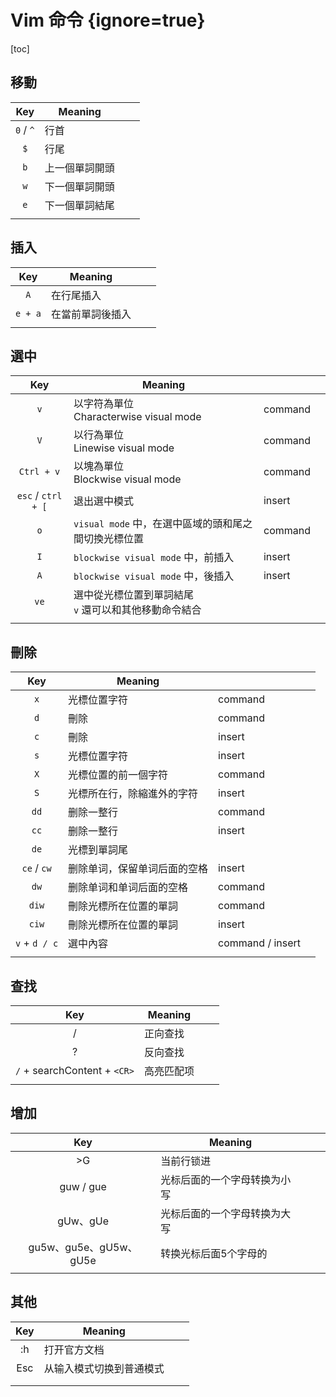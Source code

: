 # Vim 命令 {ignore=true}

[toc]

## 移動

| Key | Meaning |  | |
| :---: | --- | --- | --- |
| `0` / `^` | 行首 |  |  |
| `$` | 行尾 |  |  | 
| `b` | 上一個單詞開頭 ||
| `w` | 下一個單詞開頭 |  |  |
| `e` | 下一個單詞結尾 |  |  |
|  |  |  |  |

## 插入

| Key | Meaning |  | |
| :---: | --- | --- | --- |
| `A` | 在行尾插入 |||
| `e + a` | 在當前單詞後插入 |||
|  |  |  |  |

## 選中

| Key | Meaning |  | |
| :---: | --- | --- | --- |
| `v` | 以字符為單位<br/>Characterwise visual mode | command ||
| `V` | 以行為單位<br/>Linewise visual mode | command ||
| `Ctrl + v` | 以塊為單位<br/>Blockwise visual mode | command ||
| `esc` / `ctrl + [` | 退出選中模式 | insert | |
| `o` | `visual mode` 中，在選中區域的頭和尾之間切換光標位置 | command | |
| `I` | `blockwise visual mode` 中，前插入 | insert | |
| `A` | `blockwise visual mode` 中，後插入 | insert | |
| `ve` | 選中從光標位置到單詞結尾<br/>`v` 還可以和其他移動命令結合 |  |  |
|  |  |  |  |

## 刪除

| Key | Meaning |  | |
| :---: | --- | --- | --- |
| `x` | 光標位置字符 | command |||
| `d` | 刪除 | command ||
| `c` | 刪除 | insert ||
| `s` | 光標位置字符 | insert |||
| `X` | 光標位置的前一個字符 | command |||
| `S` | 光標所在行，除縮進外的字符 | insert ||
| `dd` | 删除一整行 | command |
| `cc` | 删除一整行 | insert |
| `de` | 光標到單詞尾 |  |  |
| `ce` / `cw` | 删除单词，保留单词后面的空格 | insert |
| `dw` | 删除单词和单词后面的空格 | command |
| `diw` | 刪除光標所在位置的單詞 | command |  |
| `ciw` | 刪除光標所在位置的單詞 | insert |  |
| `v` + `d / c` | 選中內容 | command / insert ||
|  |  |  |  |

## 查找

| Key | Meaning |  | |
| :---: | --- | --- | --- |
| / | 正向查找 ||
| ? | 反向查找 ||
| `/` + searchContent + `<CR>` | 高亮匹配项 ||
|  |  |  |  |

## 增加

| Key | Meaning |  | |
| :---: | --- | --- | --- |
| >G | 当前行锁进 |||
| guw / gue | 光标后面的一个字母转换为小写 |||
| gUw、gUe | 光标后面的一个字母转换为大写 |||
| gu5w、gu5e、gU5w、gU5e | 转换光标后面5个字母的 |||
|  |  |  |  |

## 其他

| Key | Meaning |  | |
| :---: | --- | --- | --- |
| :h | 打开官方文档 |||
| Esc | 从输入模式切换到普通模式 |||
|  |  |  |  |
|  |  |  |  |